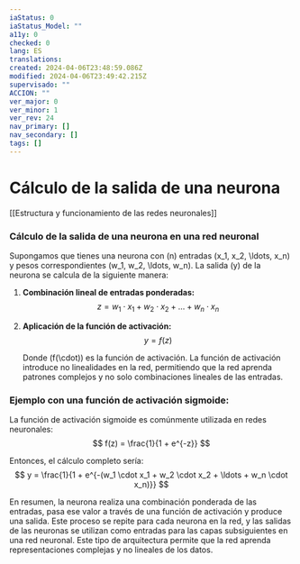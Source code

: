 ```yaml
---
iaStatus: 0
iaStatus_Model: ""
a11y: 0
checked: 0
lang: ES
translations: 
created: 2024-04-06T23:48:59.086Z
modified: 2024-04-06T23:49:42.215Z
supervisado: ""
ACCION: ""
ver_major: 0
ver_minor: 1
ver_rev: 24
nav_primary: []
nav_secondary: []
tags: []
---
```

# Cálculo de la salida de una neurona

[[Estructura y funcionamiento de las  redes neuronales]]

### Cálculo de la salida de una neurona en una red neuronal

Supongamos que tienes una neurona con \(n\) entradas \(x_1, x_2, \ldots, x_n\) y pesos correspondientes \(w_1, w_2, \ldots, w_n\). La salida \(y\) de la neurona se calcula de la siguiente manera:

1. **Combinación lineal de entradas ponderadas:**
   $$
   z = w_1 \cdot x_1 + w_2 \cdot x_2 + \ldots + w_n \cdot x_n
   $$

2. **Aplicación de la función de activación:**
   $$
   y = f(z)
   $$

   Donde \(f(\cdot)\) es la función de activación. La función de activación introduce no linealidades en la red, permitiendo que la red aprenda patrones complejos y no solo combinaciones lineales de las entradas.

### Ejemplo con una función de activación sigmoide:

La función de activación sigmoide es comúnmente utilizada en redes neuronales:
$$
f(z) = \frac{1}{1 + e^{-z}}
$$

Entonces, el cálculo completo sería:
$$
y = \frac{1}{1 + e^{-(w_1 \cdot x_1 + w_2 \cdot x_2 + \ldots + w_n \cdot x_n)}}
$$

En resumen, la neurona realiza una combinación ponderada de las entradas, pasa ese valor a través de una función de activación y produce una salida. Este proceso se repite para cada neurona en la red, y las salidas de las neuronas se utilizan como entradas para las capas subsiguientes en una red neuronal. Este tipo de arquitectura permite que la red aprenda representaciones complejas y no lineales de los datos.
